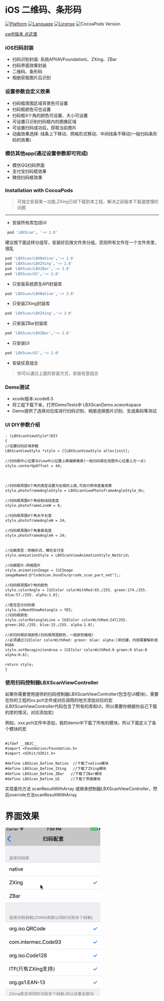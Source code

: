 

# iOS 二维码、条形码 
[![Platform](https://img.shields.io/badge/platform-iOS-red.svg)](https://developer.apple.com/iphone/index.action)
[![Language](http://img.shields.io/badge/language-OC-yellow.svg?style=flat
             )](https://en.wikipedia.org/wiki/Objective-C)
[![License](https://img.shields.io/badge/license-MIT-blue.svg)](http://mit-license.org)
![CocoaPods Version](https://img.shields.io/badge/pod-v2.0-brightgreen.svg)

[swift版本 点这里](https://github.com/MxABC/swiftScan)

### iOS扫码封装
- 扫码识别封装: 系统API(AVFoundation)、ZXing、ZBar
- 扫码界面效果封装
- 二维码、条形码
- 相册获取图片后识别

### 设置参数自定义效果
- 扫码框周围区域背景色可设置
- 扫码框颜色可也设置
- 扫码框4个角的颜色可设置、大小可设置
- 可设置只识别扫码框内的图像区域
- 可设置扫码成功后，获取当前图片
- 动画效果选择:  线条上下移动、网格形式移动、中间线条不移动(一般扫码条形码的效果)

### 模仿其他app(通过设置参数即可完成)
- 模仿QQ扫码界面
- 支付宝扫码框效果
- 微信扫码框效果

### Installation with CocoaPods
> 可独立安装某一功能,ZXing已经下载到本工程，解决之前版本下载速度慢的问题


***
- 安装所有库包括UI 

```ruby
 pod 'LBXScan', '~> 2.0'
```
建议按下面这样分组写，安装好后按文件夹分组，否则所有文件在一个文件夹里，很乱

```ruby
pod 'LBXScan/LBXNative','~> 2.0'
pod 'LBXScan/LBXZXing','~> 2.0'
pod 'LBXScan/LBXZBar','~> 2.0'
pod 'LBXScan/UI','~> 2.0'
```

- 只安装系统原生API封装库  

```ruby
pod 'LBXScan/LBXNative','~> 2.0'
```

- 只安装ZXing封装库 

```ruby
pod 'LBXScan/LBXZXing','~> 2.0'
```

- 只安装ZBar封装库 

```ruby
pod 'LBXScan/LBXZBar','~> 2.0'
```

- 只安装UI

```ruby
pod 'LBXScan/UI','~> 2.0'
```
- 安装任意组合

> 你可以通过上面的安装方式，安装任意组合


### Demo测试
- xcode版本:xcode8.3
- 将工程下载下来，打开DemoTests中 LBXScanDemo.xcworkspace
- Demo提供了选择对应库进行扫码识别、相册选择图片识别、生成条码等测试

### UI DIY参数介绍
```obj-c
- (LBXScanViewStyle*)DIY
{
//设置扫码区域参数
LBXScanViewStyle *style = [[LBXScanViewStyle alloc]init];

//扫码框中心位置与View中心位置上移偏移像素(一般扫码框在视图中心位置上方一点)
style.centerUpOffset = 44;



//扫码框周围4个角的类型设置为在框的上面,可自行修改查看效果
style.photoframeAngleStyle = LBXScanViewPhotoframeAngleStyle_On;

//扫码框周围4个角绘制线段宽度
style.photoframeLineW = 6;

//扫码框周围4个角水平长度
style.photoframeAngleW = 24;

//扫码框周围4个角垂直高度
style.photoframeAngleH = 24;


//动画类型：网格形式，模仿支付宝
style.anmiationStyle = LBXScanViewAnimationStyle_NetGrid;

//动画图片:网格图片
style.animationImage = [UIImage imageNamed:@"CodeScan.bundle/qrcode_scan_part_net"];;

//扫码框周围4个角的颜色
style.colorAngle = [UIColor colorWithRed:65./255. green:174./255. blue:57./255. alpha:1.0];

//是否显示扫码框
style.isNeedShowRetangle = YES;
//扫码框颜色
style.colorRetangleLine = [UIColor colorWithRed:247/255. green:202./255. blue:15./255. alpha:1.0];

//非扫码框区域颜色(扫码框周围颜色，一般颜色略暗)
//必须通过[UIColor colorWithRed: green: blue: alpha:]来创建，内部需要解析成RGBA
style.notRecoginitonArea = [UIColor colorWithRed:0 green:0 blue:0 alpha:0.6];

return style;
}
```

### 使用扫码控制器LBXScanViewController

如果你需要使用提供的扫码控制器LBXScanViewController(包含在UI模块)，需要在你的工程的xx.pch文件或对应调用的地方添加对应的宏(LBXScanViewController代码包含了所有的库和UI，所以需要你根据你自己下载的库的情况，对应添加宏)

例如，xxx.pch文件中添加，我的demo中下载了所有的模块，所以下面定义了各个模块的宏

```

#ifdef __OBJC__
#import <Foundation/Foundation.h>
#import <UIKit/UIKit.h>

#define LBXScan_Define_Native  //下载了native模块
#define LBXScan_Define_ZXing   //下载了ZXing模块
#define LBXScan_Define_ZBar   //下载了ZBar模块
#define LBXScan_Define_UI     //下载了界面模块

```

实现委托方法 scanResultWithArray 或继承控制器LBXScanViewController，然后override方法scanResultWithArray


# 界面效果
![image](https://github.com/MxABC/Resource/blob/master/scan12.gif)

